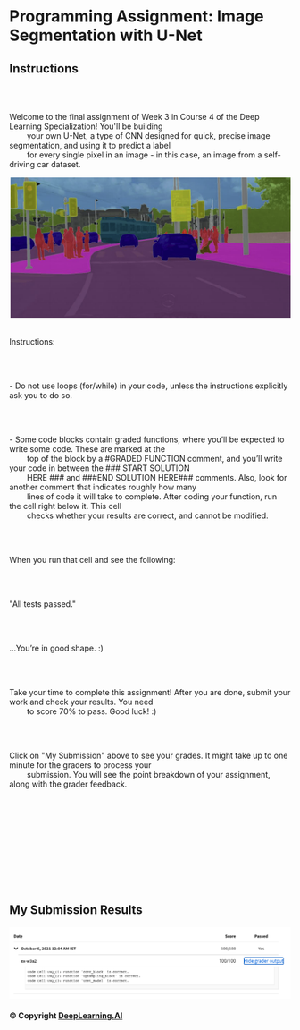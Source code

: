 # Programming Assignment: Image Segmentation with U-Net

## Instructions

<div class="cmlToHtml-content-container" style="white-space: pre-wrap">
    <p>Welcome to the final assignment of Week 3 in Course 4 of the Deep Learning Specialization! You'll be building
        your own U-Net, a type of CNN designed for quick, precise image segmentation, and using it to predict a label
        for every single pixel in an image - in this case, an image from a self-driving car dataset. </p><img
        src="images/carseg.png"
        alt="">
    <p>Instructions:</p>
    <p>- Do not use loops (for/while) in your code, unless the instructions explicitly ask you to do so.</p>
    <p>- Some code blocks contain graded functions, where you’ll be expected to write some code. These are marked at the
        top of the block by a #GRADED FUNCTION comment, and you’ll write your code in between the ### START SOLUTION
        HERE ### and ###END SOLUTION HERE### comments. Also, look for another comment that indicates roughly how many
        lines of code it will take to complete. After coding your function, run the cell right below it. This cell
        checks whether your results are correct, and cannot be modified.</p>
    <p>When you run that cell and see the following:&nbsp;</p>
    <p>"All tests passed."</p>
    <p>...You’re in good shape. :)&nbsp;</p>
    <p>Take your time to complete this assignment! After you are done, submit your work and check your results. You need
        to score 70% to pass. Good luck! :)&nbsp;</p>
    <p>Click on "My Submission" above to see your grades. It might take up to one minute for the graders to process your
        submission. You will see the point breakdown of your assignment, along with the grader feedback.</p>
    <p></p>
    <p></p>
    <p></p>
</div>

## My Submission Results

<img src="images/week3.1_results.png" />

#### © Copyright [DeepLearning.AI](https://www.coursera.org/learn/applied-data-science-capstone?specialization=ibm-data-science)